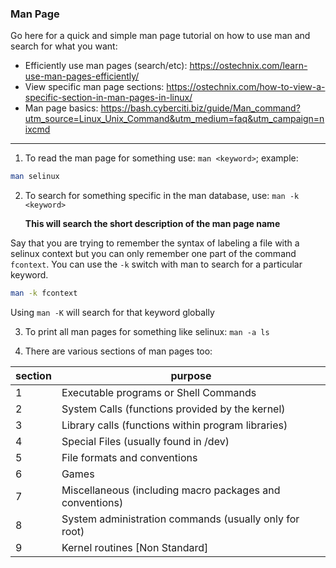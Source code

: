 ### Man Page

Go here for a quick and simple man page tutorial on how to use man and search for what you want:
- Efficiently use man pages (search/etc): https://ostechnix.com/learn-use-man-pages-efficiently/
- View specific man page sections: https://ostechnix.com/how-to-view-a-specific-section-in-man-pages-in-linux/
- Man page basics:  https://bash.cyberciti.biz/guide/Man_command?utm_source=Linux_Unix_Command&utm_medium=faq&utm_campaign=nixcmd

---------------------------------------------

1. To read the man page for something use: `man <keyword>`; example:

```sh
man selinux
```

2. To search for something specific in the man database, use: `man -k <keyword>`

    **This will search the short description of the man page name**

Say that you are trying to remember the syntax of labeling a file with a selinux context but you can only remember one part of the command `fcontext`. You can use the `-k` switch with man to search for a particular keyword.


```sh
man -k fcontext
```

Using `man -K` will search for that keyword globally 

3. To print all man pages for something like selinux: `man -a ls`

4. There are various sections of man pages too:

|section|purpose|
|---|---|
|1|Executable programs or Shell Commands|
|2|System Calls (functions provided by the kernel)|
|3|Library calls (functions within program libraries)|
|4|Special Files (usually found in /dev)|
|5|File formats and conventions|
|6|Games|
|7|Miscellaneous (including macro packages and conventions)|
|8|System administration commands (usually only for root)|
|9|Kernel routines [Non Standard]|
